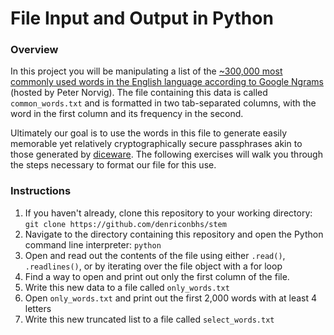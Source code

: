 # File Input and Output in Python

### Overview
In this project you will be manipulating a list of the [~300,000 most commonly used words in the English language according to Google Ngrams](http://norvig.com/ngrams/count_1w.txt) (hosted by Peter Norvig). The file containing this data is called `common_words.txt` and is formatted in two tab-separated columns, with the word in the first column and its frequency in the second.

Ultimately our goal is to use the words in this file to generate easily memorable yet relatively cryptographically secure passphrases akin to those generated by [diceware](http://world.std.com/~Ereinhold/diceware.html). The following exercises will walk you through the steps necessary to format our file for this use.

### Instructions

1. If you haven't already, clone this repository to your working directory: `git clone https://github.com/denriconbhs/stem`
2. Navigate to the directory containing this repository and open the Python command line interpreter: `python`
3. Open and read out the contents of the file using either `.read()`, `.readlines()`, or by iterating over the file object with a for loop
4. Find a way to open and print out only the first column of the file.
5. Write this new data to a file called `only_words.txt`
6. Open `only_words.txt` and print out the first 2,000 words with at least 4 letters
7. Write this new truncated list to a file called `select_words.txt`




